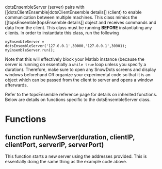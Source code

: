dotsEnsembleServer (server) pairs with [[dotsClientEnsemble|dotsClientEnsemble details]] (client) to enable communication between multiple machines. This class mimics the [[topsEnsemble|topsEnsemble details]] object and receives commands and data from the client. This class must be running **BEFORE** instantiating any clients. In order to instantiate this class, run the following

```
myEnsembleServer = dotsEnsembleServer('127.0.0.1',30000,'127.0.0.1',30001);
myEnsembleServer.run();
```

Note that this will effectively block your Matlab instance (because the server is running on essentially a `while true` loop unless you specify a duration). Therefore, make sure to open any SnowDots screens and display windows beforehand OR organize your experimental code so that it is an object which can be passed from the client to server and opens a window afterwards.

Refer to the topsEnsemble reference page for details on inherited functions. Below are details on functions specific to the dotsEnsembleServer class.

# Functions
## function runNewServer(duration, clientIP, clientPort, serverIP, serverPort)
This function starts a new server using the addresses provided. This is essentially doing the same thing as the example code above.
